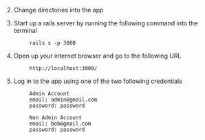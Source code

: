 2. Change directories into the app

3. Start up a rails server by running the following command into the terminal

            rails s -p 3000

4. Open up your internet browser and go to the following URL

            http://localhost:3000/

5. Log in to the app using one of the two following credentials

            Admin Account
            email: admin@gmail.com
            password: password

            Non Admin Account
            email: bob@gmail.com
            password: password


